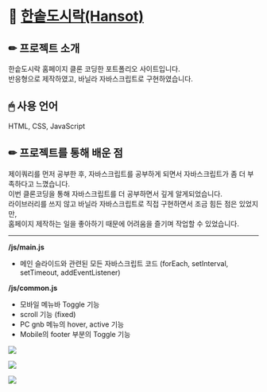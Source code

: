 # 🔗 [한솥도시락(Hansot)](https://mireyhgnay.github.io/hansot/)

## ✏ 프로젝트 소개
한솥도시락 홈페이지 클론 코딩한 포트폴리오 사이트입니다.  
반응형으로 제작하였고, 바닐라 자바스크립트로 구현하였습니다.  

## 🖱 사용 언어
HTML, CSS, JavaScript

## ✏ 프로젝트를 통해 배운 점
제이쿼리를 먼저 공부한 후, 자바스크립트를 공부하게 되면서 자바스크립트가 좀 더 부족하다고 느꼈습니다.   
이번 클론코딩을 통해 자바스크립트를 더 공부하면서 깊게 알게되었습니다.   
라이브러리를 쓰지 않고 바닐라 자바스크립트로 직접 구현하면서 조금 힘든 점은 있었지만,    
홈페이지 제작하는 일을 좋아하기 때문에 어려움을 즐기며 작업할 수 있었습니다.    

-----

**/js/main.js**
- 메인 슬라이드와 관련된 모든 자바스크립트 코드
(forEach, setInterval, setTimeout, addEventListener)     


**/js/common.js**
- 모바일 메뉴바 Toggle 기능
- scroll 기능 (fixed)
- PC gnb 메뉴의 hover, active 기능
- Mobile의 footer 부분의 Toggle 기능      

![](https://images.velog.io/images/hyerimiya/post/a0413948-6af3-4568-af36-ed9d00e3467b/pc.png)

![](https://images.velog.io/images/hyerimiya/post/ea062fe1-8db5-4dd2-bb1a-456282eb81b7/tablet.png)

![](https://images.velog.io/images/hyerimiya/post/5865746f-5723-4ca9-a03e-ae1c228a3acb/mobile.png)
